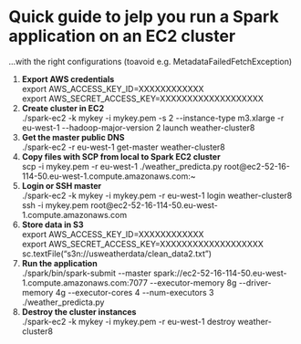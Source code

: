 <h1>Quick guide to jelp you run a Spark application on an EC2 cluster</h1> ...with the right configurations (toavoid e.g. MetadataFailedFetchException) 

<ol>
<li>
<b>Export AWS credentials</b> <br>
export AWS_ACCESS_KEY_ID=XXXXXXXXXXXX<br>
export AWS_SECRET_ACCESS_KEY=XXXXXXXXXXXXXXXXXXX<br>
</li>
<li>
<b>Create cluster in EC2</b><br>
./spark-ec2 -k mykey -i mykey.pem -s 2 --instance-type m3.xlarge -r eu-west-1 --hadoop-major-version 2 launch weather-cluster8<br>
</li>
<li>
<b>Get the master public DNS</b><br>
./spark-ec2 -r eu-west-1  get-master weather-cluster8<br>
</li>
<li>
<b>Copy files with SCP from local to Spark EC2 cluster</b><br>
scp -i mykey.pem -r eu-west-1 ./weather_predicta.py root@ec2-52-16-114-50.eu-west-1.compute.amazonaws.com:~<br>
</li>
<li>
<b>Login or SSH master </b><br>
./spark-ec2 -k mykey -i mykey.pem  -r eu-west-1 login weather-cluster8<br>
ssh -i mykey.pem root@ec2-52-16-114-50.eu-west-1.compute.amazonaws.com<br>
</li>
<li>
<b>Store data in S3 </b><br>
export AWS_ACCESS_KEY_ID=XXXXXXXXXXXX<br>
export AWS_SECRET_ACCESS_KEY=XXXXXXXXXXXXXXXXXXX<br>
sc.textFile(“s3n://usweatherdata/clean_data2.txt”)<br>
</li>
<li>
<b>Run the application </b><br>
./spark/bin/spark-submit --master spark://ec2-52-16-114-50.eu-west-1.compute.amazonaws.com:7077 --executor-memory 8g --driver-memory 4g --executor-cores 4 --num-executors 3 ./weather_predicta.py<br>
</li>
<li>
<b>Destroy the cluster instances</b><br>
./spark-ec2 -k mykey -i mykey.pem -r eu-west-1 destroy weather-cluster8<br>
</li>
</ol>
